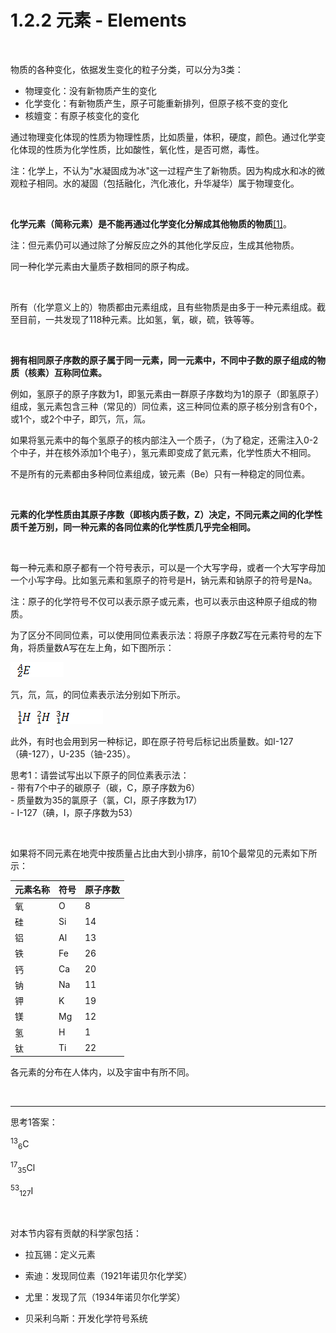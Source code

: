 # 1.2.2 元素 - Elements

<br>

物质的各种变化，依据发生变化的粒子分类，可以分为3类：

- 物理变化：没有新物质产生的变化
- 化学变化：有新物质产生，原子可能重新排列，但原子核不变的变化
- 核嬗变：有原子核变化的变化

通过物理变化体现的性质为物理性质，比如质量，体积，硬度，颜色。通过化学变化体现的性质为化学性质，比如酸性，氧化性，是否可燃，毒性。

注：化学上，不认为"水凝固成为冰"这一过程产生了新物质。因为构成水和冰的微观粒子相同。水的凝固（包括融化，汽化液化，升华凝华）属于物理变化。

<br>

**化学元素（简称元素）是不能再通过化学变化分解成其他物质的物质**[[1]](https://en.wikipedia.org/wiki/Chemical_element)。

注：但元素仍可以通过除了分解反应之外的其他化学反应，生成其他物质。

同一种化学元素由大量质子数相同的原子构成。

<br>

所有（化学意义上的）物质都由元素组成，且有些物质是由多于一种元素组成。截至目前，一共发现了118种元素。比如氢，氧，碳，硫，铁等等。

<br>

**拥有相同原子序数的原子属于同一元素，同一元素中，不同中子数的原子组成的物质（核素）互称同位素。**

例如，氢原子的原子序数为1，即氢元素由一群原子序数均为1的原子（即氢原子）组成，氢元素包含三种（常见的）同位素，这三种同位素的原子核分别含有0个，或1个，或2个中子，即氕，氘，氚。

如果将氢元素中的每个氢原子的核内部注入一个质子，（为了稳定，还需注入0-2个中子，并在核外添加1个电子），氢元素即变成了氦元素，化学性质大不相同。

不是所有的元素都由多种同位素组成，铍元素（Be）只有一种稳定的同位素。

<br>

**元素的化学性质由其原子序数（即核内质子数，Z）决定，不同元素之间的化学性质千差万别，同一种元素的各同位素的化学性质几乎完全相同。**

<br>

每一种元素和原子都有一个符号表示，可以是一个大写字母，或者一个大写字母加一个小写字母。比如氢元素和氢原子的符号是H，钠元素和钠原子的符号是Na。

注：原子的化学符号不仅可以表示原子或元素，也可以表示由这种原子组成的物质。

为了区分不同同位素，可以使用同位素表示法：将原子序数Z写在元素符号的左下角，将质量数A写在左上角，如下图所示：

![](../../img/1.2.2-1.png)

氕，氘，氚，的同位素表示法分别如下所示。

![](../../img/1.2.2-2.png)

此外，有时也会用到另一种标记，即在原子符号后标记出质量数。如I-127（碘-127），U-235（铀-235）。

思考1：请尝试写出以下原子的同位素表示法：  
    - 带有7个中子的碳原子（碳，C，原子序数为6）  
    - 质量数为35的氯原子（氯，Cl，原子序数为17）  
    - I-127（碘，I，原子序数为53）  

<br>

如果将不同元素在地壳中按质量占比由大到小排序，前10个最常见的元素如下所示：

| 元素名称 | 符号 | 原子序数 |
|------|----|------|
| 氧    | O  | 8    |
| 硅    | Si | 14   |
| 铝    | Al | 13   |
| 铁    | Fe | 26   |
| 钙    | Ca | 20   |
| 钠    | Na | 11   |
| 钾    | K  | 19   |
| 镁    | Mg | 12   |
| 氢    | H  | 1    |
| 钛    | Ti | 22   |

各元素的分布在人体内，以及宇宙中有所不同。

<br>

---

思考1答案：

<sup>13</sup><sub>6</sub>C

<sup>17</sup><sub>35</sub>Cl

<sup>53</sup><sub>127</sub>I

<br>

对本节内容有贡献的科学家包括：

- 拉瓦锡：定义元素

- 索迪：发现同位素（1921年诺贝尔化学奖）

- 尤里：发现了氘（1934年诺贝尔化学奖）

- 贝采利乌斯：开发化学符号系统

